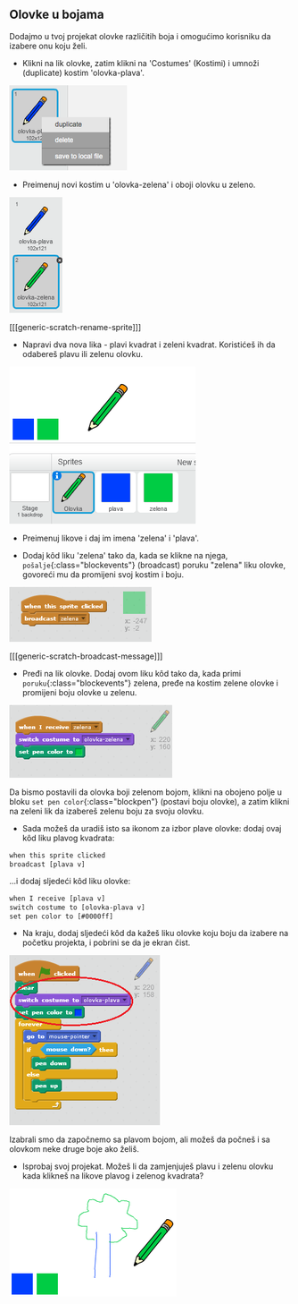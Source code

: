 ## Olovke u bojama

Dodajmo u tvoj projekat olovke različitih boja i omogućimo korisniku da izabere onu koju želi.

+ Klikni na lik olovke, zatim klikni na 'Costumes' (Kostimi) i umnoži (duplicate) kostim 'olovka-plava'.

![snimak ekrana](images/paint-blue-duplicate.png)

+ Preimenuj novi kostim u 'olovka-zelena' i oboji olovku u zeleno.

![snimak ekrana](images/paint-pencil-green.png)

[[[generic-scratch-rename-sprite]]]

+ Napravi dva nova lika - plavi kvadrat i zeleni kvadrat. Koristićeš ih da odabereš plavu ili zelenu olovku.

![snimak ekrana](images/paint-selectors.png)

+ Preimenuj likove i daj im imena 'zelena' i 'plava'.

+ Dodaj kôd liku 'zelena' tako da, kada se klikne na njega, `pošalje`{:class="blockevents"} (broadcast) poruku "zelena" liku olovke, govoreći mu da promijeni svoj kostim i boju.

![Pošalji poruku plava](images/paint-broadcast-green.png)

[[[generic-scratch-broadcast-message]]]

+ Pređi na lik olovke. Dodaj ovom liku kôd tako da, kada primi `poruku`{:class="blockevents"} zelena, pređe na kostim zelene olovke i promijeni boju olovke u zelenu.

![Pošalji poruku zelena](images/broadcast-green.png)

Da bismo postavili da olovka boji zelenom bojom, klikni na obojeno polje u bloku `set pen color`{:class="blockpen"} (postavi boju olovke), a zatim klikni na zeleni lik da izabereš zelenu boju za svoju olovku.

+ Sada možeš da uradiš isto sa ikonom za izbor plave olovke: dodaj ovaj kôd liku plavog kvadrata:

```blocks
when this sprite clicked
broadcast [plava v]
```

...i dodaj sljedeći kôd liku olovke:

```blocks
when I receive [plava v]
switch costume to [olovka-plava v]
set pen color to [#0000ff]
```

+ Na kraju, dodaj sljedeći kôd da kažeš liku olovke koju boju da izabere na početku projekta, i pobrini se da je ekran čist.

![Početna olovka](images/start-pencil.png)

Izabrali smo da započnemo sa plavom bojom, ali možeš da počneš i sa olovkom neke druge boje ako želiš.

+ Isprobaj svoj projekat. Možeš li da zamjenjuješ plavu i zelenu olovku kada klikneš na likove plavog i zelenog kvadrata?

![snimak ekrana](images/paint-pens-test.png)